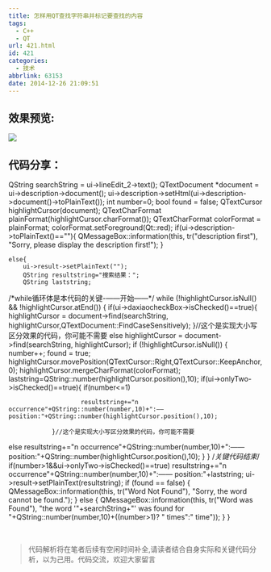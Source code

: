 ```yaml
---
title: 怎样用QT查找字符串并标记要查找的内容
tags:
  - C++
  - QT
url: 421.html
id: 421
categories:
  - 技术
abbrlink: 63153
date: 2014-12-26 21:09:51
---
```


效果预览:
-----

![](http://baiyuan.wang/wp-content/uploads/2014/12/20141226130745_71553.png)

代码分享：
-----

QString searchString = ui->lineEdit_2->text();
    QTextDocument *document = ui->description->document();
    ui->description->setHtml(ui->description->document()->toPlainText());
    int number=0;
    bool found = false;
    QTextCursor highlightCursor(document);
    QTextCharFormat plainFormat(highlightCursor.charFormat());
    QTextCharFormat colorFormat = plainFormat;
    colorFormat.setForeground(Qt::red);
    if(ui->description->toPlainText()==""){
        QMessageBox::information(this, tr("description first"),
                                 "Sorry, please display the description first!");
    }

    else{
        ui->result->setPlainText("");
        QString resultstring="搜索结果：";
        QString laststring;
/\*while循环体是本代码的关键-——开始——\*/ 
while (!highlightCursor.isNull() && !highlightCursor.atEnd()) {
            if(ui->daxiaocheckBox->isChecked()==true){
                highlightCursor = document->find(searchString, highlightCursor,QTextDocument::FindCaseSensitively);
            }//这个是实现大小写区分效果的代码，你可能不需要
        else
                highlightCursor = document->find(searchString, highlightCursor);
            if (!highlightCursor.isNull()) {
                number++;
                found = true;
                highlightCursor.movePosition(QTextCursor::Right,QTextCursor::KeepAnchor,0);
                highlightCursor.mergeCharFormat(colorFormat);
                laststring=QString::number(highlightCursor.position(),10);
                if(ui->onlyTwo->isChecked()==true){
                    if(number<=1)

                        resultstring+="n occurrence"+QString::number(number,10)+":—— position:"+QString::number(highlightCursor.position(),10);

                }//这个是实现大小写区分效果的代码，你可能不需要 
else
                    resultstring+="n occurrence"+QString::number(number,10)+":—— position:"+QString::number(highlightCursor.position(),10);
            }
        }
/*关键代码结束*/
        if(number>1&&ui->onlyTwo->isChecked()==true)
            resultstring+="n occurrence"+QString::number(number,10)+":—— position:"+laststring;
        ui->result->setPlainText(resultstring);
        if (found == false) {
            QMessageBox::information(this, tr("Word Not Found"),
                                     "Sorry, the word cannot be found.");
        }
        else {
            QMessageBox::information(this, tr("Word was Found"),
                                     "the word '"+searchString+"' was found for "+QString::number(number,10)+((number>1)? " times":" time"));
        }
    }

 

> 代码解析将在笔者后续有空闲时间补全,请读者结合自身实际和关键代码分析，以为己用。代码交流，欢迎大家留言